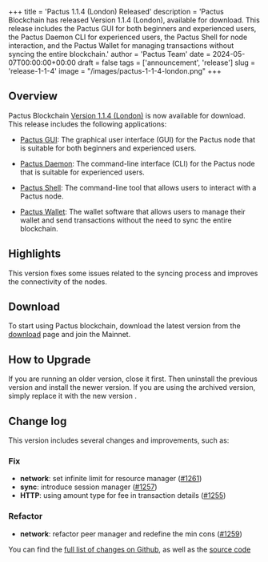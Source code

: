 +++
title = 'Pactus 1.1.4 (London) Released'
description = 'Pactus Blockchain has released Version 1.1.4 (London), available for download. This release includes the Pactus GUI for both beginners and experienced users, the Pactus Daemon CLI for experienced users, the Pactus Shell for node interaction, and the Pactus Wallet for managing transactions without syncing the entire blockchain.'
author = 'Pactus Team'
date = 2024-05-07T00:00:00+00:00
draft = false
tags = ['announcement', 'release']
slug = 'release-1-1-4'
image = "/images/pactus-1-1-4-london.png"
+++

## Overview

Pactus Blockchain [Version 1.1.4 (London)](https://github.com/pactus-project/pactus/releases/tag/v1.1.4)
is now available for download.
This release includes the following applications:

- [Pactus GUI](https://docs.pactus.org/get-started/pactus-gui/):
  The graphical user interface (GUI) for the Pactus node that is suitable
  for both beginners and experienced users.

- [Pactus Daemon](https://docs.pactus.org/get-started/pactus-daemon/):
  The command-line interface (CLI) for the Pactus node that is suitable for experienced users.

- [Pactus Shell](https://docs.pactus.org/tutorials/pactus-shell/):
  The command-line tool that allows users to interact with a Pactus node.

- [Pactus Wallet](https://docs.pactus.org/tutorials/pactus-wallet/):
  The wallet software that allows users to manage their wallet and send transactions
  without the need to sync the entire blockchain.

## Highlights

This version fixes some issues related to the syncing process and improves the connectivity of the nodes.

## Download

To start using Pactus blockchain, download the latest version from the [download](/download)
page and join the Mainnet.

## How to Upgrade

If you are running an older version, close it first.
Then uninstall the previous version and install the newer version.
If you are using the archived version, simply replace it with the new version .

## Change log

This version includes several changes and improvements, such as:

### Fix

- **network**: set infinite limit for resource manager  ([#1261](https://github.com/pactus-project/pactus/pull/1261))
- **sync**: introduce session manager ([#1257](https://github.com/pactus-project/pactus/pull/1257))
- **HTTP**: using amount type for fee in transaction details ([#1255](https://github.com/pactus-project/pactus/pull/1255))

### Refactor

- **network**: refactor peer manager and redefine the min cons ([#1259](https://github.com/pactus-project/pactus/pull/1259))

You can find the [full list of changes on Github](https://github.com/pactus-project/pactus/compare/v1.1.3...v1.1.4),
as well as the [source code](https://github.com/pactus-project/pactus/releases/tag/v1.1.4)

